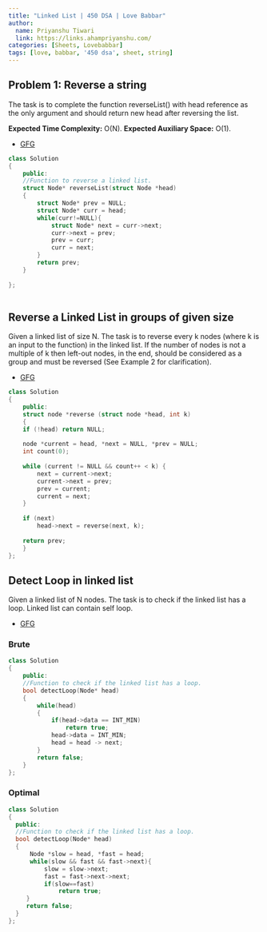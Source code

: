 ```yaml
---
title: "Linked List | 450 DSA | Love Babbar"
author:
  name: Priyanshu Tiwari
  link: https://links.ahampriyanshu.com/
categories: [Sheets, Lovebabbar]
tags: [love, babbar, '450 dsa', sheet, string]
---
```


## Problem 1: Reverse a string

The task is to complete the function reverseList() with head reference as the only argument and should return new head after reversing the list.

**Expected Time Complexity:** O(N).
**Expected Auxiliary Space:** O(1).

* [GFG](https://practice.geeksforgeeks.org/problems/reverse-a-linked-list/1/)

```cpp
class Solution
{
    public:
    //Function to reverse a linked list.
    struct Node* reverseList(struct Node *head)
    {
        struct Node* prev = NULL;
        struct Node* curr = head;
        while(curr!=NULL){
            struct Node* next = curr->next;
            curr->next = prev;
            prev = curr;
            curr = next;
        }
        return prev;
    }
    
};
    
```

##  Reverse a Linked List in groups of given size

Given a linked list of size N. The task is to reverse every k nodes (where k is an input to the function) in the linked list. If the number of nodes is not a multiple of k then left-out nodes, in the end, should be considered as a group and must be reversed (See Example 2 for clarification).

* [GFG](https://practice.geeksforgeeks.org/problems/reverse-a-linked-list-in-groups-of-given-size/1)

```cpp
class Solution
{
    public:
    struct node *reverse (struct node *head, int k)
    { 
    if (!head) return NULL;
    
    node *current = head, *next = NULL, *prev = NULL;
    int count(0);
 
    while (current != NULL && count++ < k) {
        next = current->next;
        current->next = prev;
        prev = current;
        current = next;
    }
    
    if (next)
        head->next = reverse(next, k);
 
    return prev;
    }
};
```

## Detect Loop in linked list

Given a linked list of N nodes. The task is to check if the linked list has a loop. Linked list can contain self loop.

* [GFG](https://practice.geeksforgeeks.org/problems/detect-loop-in-linked-list/1)

### Brute

```cpp
class Solution
{
    public:
    //Function to check if the linked list has a loop.
    bool detectLoop(Node* head)
    {
        while(head)
        {
            if(head->data == INT_MIN)
                return true;
            head->data = INT_MIN;
            head = head -> next;
        }
        return false;
    }
};
  ```

  ### Optimal

  ```cpp
class Solution
{
    public:
    //Function to check if the linked list has a loop.
    bool detectLoop(Node* head)
    {
        Node *slow = head, *fast = head;
        while(slow && fast && fast->next){
            slow = slow->next;
            fast = fast->next->next;
            if(slow==fast)
                return true;
       }
       return false;
    }
};
  ```